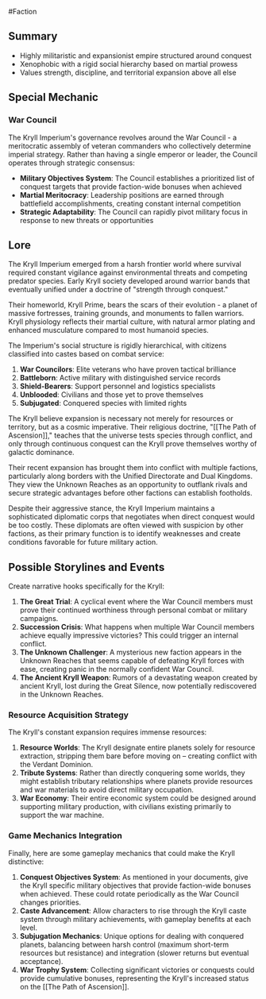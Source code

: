 #Faction

## Summary

- Highly militaristic and expansionist empire structured around conquest
- Xenophobic with a rigid social hierarchy based on martial prowess
- Values strength, discipline, and territorial expansion above all else

## Special Mechanic

### War Council

The Kryll Imperium's governance revolves around the War Council - a meritocratic assembly of veteran commanders who collectively determine imperial strategy. Rather than having a single emperor or leader, the Council operates through strategic consensus:

- **Military Objectives System**: The Council establishes a prioritized list of conquest targets that provide faction-wide bonuses when achieved
- **Martial Meritocracy**: Leadership positions are earned through battlefield accomplishments, creating constant internal competition
- **Strategic Adaptability**: The Council can rapidly pivot military focus in response to new threats or opportunities

## Lore

The Kryll Imperium emerged from a harsh frontier world where survival required constant vigilance against environmental threats and competing predator species. Early Kryll society developed around warrior bands that eventually unified under a doctrine of "strength through conquest."

Their homeworld, Kryll Prime, bears the scars of their evolution - a planet of massive fortresses, training grounds, and monuments to fallen warriors. Kryll physiology reflects their martial culture, with natural armor plating and enhanced musculature compared to most humanoid species.

The Imperium's social structure is rigidly hierarchical, with citizens classified into castes based on combat service:

1. **War Councilors**: Elite veterans who have proven tactical brilliance
2. **Battleborn**: Active military with distinguished service records
3. **Shield-Bearers**: Support personnel and logistics specialists
4. **Unblooded**: Civilians and those yet to prove themselves
5. **Subjugated**: Conquered species with limited rights

The Kryll believe expansion is necessary not merely for resources or territory, but as a cosmic imperative. Their religious doctrine, "[[The Path of Ascension]]," teaches that the universe tests species through conflict, and only through continuous conquest can the Kryll prove themselves worthy of galactic dominance.

Their recent expansion has brought them into conflict with multiple factions, particularly along borders with the Unified Directorate and Dual Kingdoms. They view the Unknown Reaches as an opportunity to outflank rivals and secure strategic advantages before other factions can establish footholds.

Despite their aggressive stance, the Kryll Imperium maintains a sophisticated diplomatic corps that negotiates when direct conquest would be too costly. These diplomats are often viewed with suspicion by other factions, as their primary function is to identify weaknesses and create conditions favorable for future military action.

## Possible Storylines and Events 
Create narrative hooks specifically for the Kryll:

1. **The Great Trial**: A cyclical event where the War Council members must prove their continued worthiness through personal combat or military campaigns.
2. **Succession Crisis**: What happens when multiple War Council members achieve equally impressive victories? This could trigger an internal conflict.
3. **The Unknown Challenger**: A mysterious new faction appears in the Unknown Reaches that seems capable of defeating Kryll forces with ease, creating panic in the normally confident War Council.
4. **The Ancient Kryll Weapon**: Rumors of a devastating weapon created by ancient Kryll, lost during the Great Silence, now potentially rediscovered in the Unknown Reaches.

### Resource Acquisition Strategy

The Kryll's constant expansion requires immense resources:

1. **Resource Worlds**: The Kryll designate entire planets solely for resource extraction, stripping them bare before moving on – creating conflict with the Verdant Dominion.
2. **Tribute Systems**: Rather than directly conquering some worlds, they might establish tributary relationships where planets provide resources and war materials to avoid direct military occupation.
3. **War Economy**: Their entire economic system could be designed around supporting military production, with civilians existing primarily to support the war machine.

### Game Mechanics Integration

Finally, here are some gameplay mechanics that could make the Kryll distinctive:

1. **Conquest Objectives System**: As mentioned in your documents, give the Kryll specific military objectives that provide faction-wide bonuses when achieved. These could rotate periodically as the War Council changes priorities.
2. **Caste Advancement**: Allow characters to rise through the Kryll caste system through military achievements, with gameplay benefits at each level.
3. **Subjugation Mechanics**: Unique options for dealing with conquered planets, balancing between harsh control (maximum short-term resources but resistance) and integration (slower returns but eventual acceptance).
4. **War Trophy System**: Collecting significant victories or conquests could provide cumulative bonuses, representing the Kryll's increased status on the [[The Path of Ascension]].